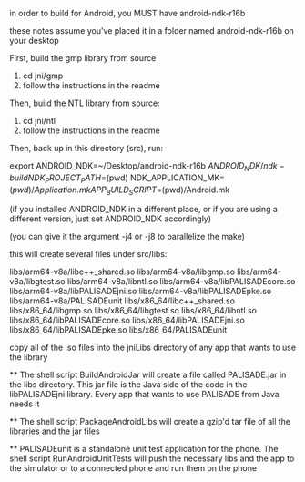in order to build for Android, you MUST have android-ndk-r16b

these notes assume you've placed it in a folder named android-ndk-r16b on your
desktop

First, build the gmp library from source
1. cd jni/gmp
2. follow the instructions in the readme

Then, build the NTL library from source:
1. cd jni/ntl
2. follow the instructions in the readme

Then, back up in this directory (src), run:

export ANDROID_NDK=~/Desktop/android-ndk-r16b
$ANDROID_NDK/ndk-build NDK_PROJECT_PATH=$(pwd) NDK_APPLICATION_MK=$(pwd)/Application.mk APP_BUILD_SCRIPT=$(pwd)/Android.mk 

(if you installed ANDROID_NDK in a different place, or if you are using
 a different version, just set ANDROID_NDK accordingly)

(you can give it the argument -j4 or -j8 to parallelize the make)

this will create several files under src/libs:

libs/arm64-v8a/libc++_shared.so
libs/arm64-v8a/libgmp.so
libs/arm64-v8a/libgtest.so
libs/arm64-v8a/libntl.so
libs/arm64-v8a/libPALISADEcore.so
libs/arm64-v8a/libPALISADEjni.so
libs/arm64-v8a/libPALISADEpke.so
libs/arm64-v8a/PALISADEunit
libs/x86_64/libc++_shared.so
libs/x86_64/libgmp.so
libs/x86_64/libgtest.so
libs/x86_64/libntl.so
libs/x86_64/libPALISADEcore.so
libs/x86_64/libPALISADEjni.so
libs/x86_64/libPALISADEpke.so
libs/x86_64/PALISADEunit

copy all of the .so files into the jniLibs directory of any app that wants to use the library

** The shell script BuildAndroidJar will create a file called PALISADE.jar in the libs directory. This jar
file is the Java side of the code in the libPALISADEjni library. Every app that wants to use PALISADE
from Java needs it

** The shell script PackageAndroidLibs will create a gzip'd tar file of all the libraries and the jar files

** PALISADEunit is a standalone unit test application for the phone. The shell script RunAndroidUnitTests will
push the necessary libs and the app to the simulator or to a connected phone and run them on the phone


